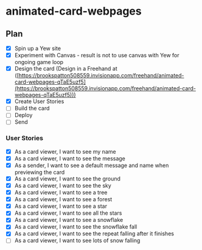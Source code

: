# animated-card-webpages

## Plan

- [x] Spin up a Yew site
- [x] Experiment with Canvas - result is not to use canvas with Yew for ongoing game loop
- [x] Design the card (Design in a Freehand at ([https://brookspatton508559.invisionapp.com/freehand/animated-card-webpages-qTaE5uzf5](https://brookspatton508559.invisionapp.com/freehand/animated-card-webpages-qTaE5uzf5)))
- [x] Create User Stories
- [ ] Build the card
- [ ] Deploy
- [ ] Send

### User Stories
- [x] As a card viewer, I want to see my name
- [x] As a card viewer, I want to see the message
- [x] As a sender, I want to see a default message and name when previewing the card
- [x] As a card viewer, I want to see the ground
- [x] As a card viewer, I want to see the sky
- [x] As a card viewer, I want to see a tree
- [x] As a card viewer, I want to see a forest
- [x] As a card viewer, I want to see a star
- [x] As a card viewer, I want to see all the stars
- [x] As a card viewer, I want to see a snowflake
- [x] As a card viewer, I want to see the snowflake fall
- [x] As a card viewer, I want to see the repeat falling after it finishes
- [ ] As a card viewer, I want to see lots of snow falling
